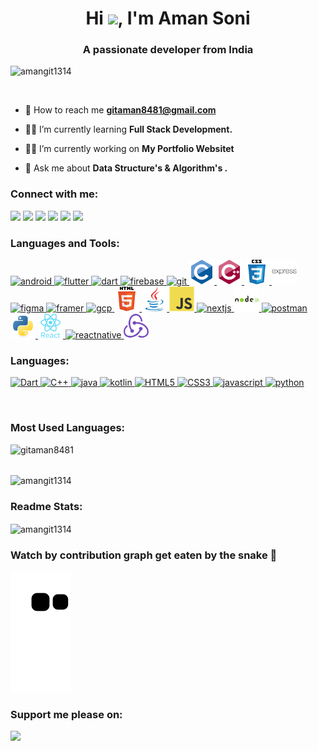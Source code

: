 <h1 align="center">Hi <img src="https://media.giphy.com/media/hvRJCLFzcasrR4ia7z/giphy.gif" width="25px">, I'm  Aman Soni </h1>
<h3 align="center">A passionate developer from India</h3>



<p align="left"> <img src="https://komarev.com/ghpvc/?username=myster10ushu1k&label=Profile%20views&color=0e75b6&style=juicyfresh" alt="amangit1314" /> </p>
<p align="left"> <a href="https://github-profile-trophy.vercel.app/?username=amangit1314&theme=onedark"><img src="https://github-profile-trophy.vercel.app/?username=amangit1314&theme=juicyfresh" alt="" /></a> </p>

- 📧 How to reach me **gitaman8481@gmail.com**

- 👨‍💻 I’m currently learning **Full  Stack Development.**
 
- 👨‍🔬 I’m currently working on **My Portfolio Websitet**

- 💬 Ask me about **Data Structure's & Algorithm's .**

<h3 align="left">Connect with me:</h3>
<p align="left"> 
  <a href="https://www.linkedin.com/in/aman-soni1"><img src="https://img.shields.io/badge/LinkedIn-0077B5?style=for-the-badge&logo=linkedin&logoColor=white" /></a> 
  <a href="https://twitter.com/soni07_aman"><img src="https://img.shields.io/badge/Twitter-1DA1F2?style=for-the-badge&logo=twitter&logoColor=white" /></a>
  <a href="https://www.instagram.com/"><img src="https://img.shields.io/badge/Instagram-E4405F?style=for-the-badge&logo=instagram&logoColor=white" /></a>
  <a href="https://dribbble.com/amansoni53453"><img src="https://img.shields.io/badge/Dribbble-EA4C89?style=for-the-badge&logo=dribbble&logoColor=white" /></a>
  <a href="https://leetcode.com/gitaman8481/" /><img src="https://img.shields.io/badge/-LeetCode-FFA116?style=for-the-badge&logo=LeetCode&logoColor=black"/></a>
  <a href="https://linktr.ee/MysteriousHulk" /><img src="https://img.shields.io/badge/linktree-39E09B?style=for-the-badge&logo=linktree&logoColor=white"/></a>
</p>

<h3 align="left">Languages and Tools:</h3>
<p align="left"> 
  <a href="https://developer.android.com" target="_blank"> 
    <img src="https://www.svgrepo.com/show/217740/android.svg" alt="android" width="40" height="40"/> 
  </a>  
  <a href="https://flutter.dev" target="_blank"> 
    <img src="https://www.vectorlogo.zone/logos/flutterio/flutterio-icon.svg" alt="flutter" width="40" height="40"/> 
  </a>  
  <a href="https://dart.dev" target="_blank"> 
    <img src="https://www.vectorlogo.zone/logos/dartlang/dartlang-icon.svg" alt="dart" width="40" height="40"/> 
  </a>  
  <a href="https://firebase.google.com/" target="_blank"> 
    <img src="https://www.vectorlogo.zone/logos/firebase/firebase-icon.svg" alt="firebase" width="40" height="40"/> 
  </a> 
  <a href="https://git-scm.com/" target="_blank"> 
    <img src="https://www.vectorlogo.zone/logos/git-scm/git-scm-icon.svg" alt="git" width="40" height="40"/> 
  </a>  
  <a href="https://www.cprogramming.com/" target="_blank" rel="noreferrer"> <img src="https://raw.githubusercontent.com/devicons/devicon/master/icons/c/c-original.svg" alt="c" width="40" height="40"/> </a> 
  <a href="https://www.w3schools.com/cpp/" target="_blank" rel="noreferrer"> <img src="https://raw.githubusercontent.com/devicons/devicon/master/icons/cplusplus/cplusplus-original.svg" alt="cplusplus" width="40" height="40"/> </a> 
 <a href="https://www.w3schools.com/css/" target="_blank" rel="noreferrer"> <img src="https://raw.githubusercontent.com/devicons/devicon/master/icons/css3/css3-original-wordmark.svg" alt="css3" width="40" height="40"/> </a>  
  <a href="https://expressjs.com" target="_blank" rel="noreferrer"> <img src="https://raw.githubusercontent.com/devicons/devicon/master/icons/express/express-original-wordmark.svg" alt="express" width="40" height="40"/> </a> 
  <a href="https://www.figma.com/" target="_blank" rel="noreferrer"> <img src="https://www.vectorlogo.zone/logos/figma/figma-icon.svg" alt="figma" width="40" height="40"/> </a>
  <a href="https://www.framer.com/" target="_blank" rel="noreferrer"> <img src="https://www.vectorlogo.zone/logos/framer/framer-icon.svg" alt="framer" width="40" height="40"/> </a> 
  <a href="https://cloud.google.com" target="_blank" rel="noreferrer"> <img src="https://www.vectorlogo.zone/logos/google_cloud/google_cloud-icon.svg" alt="gcp" width="40" height="40"/> </a>   
  <a href="https://www.w3.org/html/" target="_blank" rel="noreferrer"> <img src="https://raw.githubusercontent.com/devicons/devicon/master/icons/html5/html5-original-wordmark.svg" alt="html5" width="40" height="40"/> </a>
  <a href="https://www.java.com" target="_blank" rel="noreferrer"> <img src="https://raw.githubusercontent.com/devicons/devicon/master/icons/java/java-original.svg" alt="java" width="40" height="40"/> </a>
  <a href="https://developer.mozilla.org/en-US/docs/Web/JavaScript" target="_blank" rel="noreferrer"> <img src="https://raw.githubusercontent.com/devicons/devicon/master/icons/javascript/javascript-original.svg" alt="javascript" width="40" height="40"/> </a>  
  <a href="https://nextjs.org/" target="_blank" rel="noreferrer"> <img src="https://cdn.worldvectorlogo.com/logos/nextjs-2.svg" alt="nextjs" width="40" height="40"/> </a> 
  <a href="https://nodejs.org" target="_blank" rel="noreferrer"> <img src="https://raw.githubusercontent.com/devicons/devicon/master/icons/nodejs/nodejs-original-wordmark.svg" alt="nodejs" width="40" height="40"/> </a> 
  <a href="https://postman.com" target="_blank" rel="noreferrer"> <img src="https://www.vectorlogo.zone/logos/getpostman/getpostman-icon.svg" alt="postman" width="40" height="40"/> </a> 
  <a href="https://www.python.org" target="_blank" rel="noreferrer"> <img src="https://raw.githubusercontent.com/devicons/devicon/master/icons/python/python-original.svg" alt="python" width="40" height="40"/> </a> 
  <a href="https://reactjs.org/" target="_blank" rel="noreferrer"> <img src="https://raw.githubusercontent.com/devicons/devicon/master/icons/react/react-original-wordmark.svg" alt="react" width="40" height="40"/> </a> 
  <a href="https://reactnative.dev/" target="_blank" rel="noreferrer"> <img src="https://reactnative.dev/img/header_logo.svg" alt="reactnative" width="40" height="40"/> </a> 
  <a href="https://redux.js.org" target="_blank" rel="noreferrer"> <img src="https://raw.githubusercontent.com/devicons/devicon/master/icons/redux/redux-original.svg" alt="redux" width="40" height="40"/> </a> 
<!--   <br> -->
  <h3 align="left">Languages:</h3>
  <a href="https://cpp.org" target="_blank"> <img src="https://img.shields.io/badge/Dart-0175C2?style=for-the-badge&logo=dart&logoColor=white" alt="Dart"/> </a>
  <a href="https://cpp.org" target="_blank"> <img src="https://img.shields.io/badge/C%2B%2B-00599C?style=for-the-badge&logo=c%2B%2B&logoColor=white" alt="C++"/> </a>
  <a href="https://www.java.com" target="_blank"> <img src="https://img.shields.io/badge/Java-ED8B00?style=for-the-badge&logo=java&logoColor=white" alt="java"/> </a> 
  <a href="https://cpp.org" target="_blank"> <img src="https://img.shields.io/badge/Kotlin-0095D5?&style=for-the-badge&logo=kotlin&logoColor=white" alt="kotlin"/> </a>
   <a href="https://cpp.org" target="_blank"> <img src="https://img.shields.io/badge/HTML5-E34F26?style=for-the-badge&logo=html5&logoColor=white" alt="HTML5"/> </a>
  <a href="https://cpp.org" target="_blank"> <img src="https://img.shields.io/badge/CSS3-1572B6?style=for-the-badge&logo=css3&logoColor=whitee" alt="CSS3"/> </a>
  <a href="https://developer.mozilla.org/en-US/docs/Web/JavaScript" target="_blank"> <img src="https://img.shields.io/badge/JavaScript-323330?style=for-the-badge&logo=javascript&logoColor=F7DF1E" alt="javascript" /> </a> 
  <a href="https://www.python.org" target="_blank"> <img src="https://img.shields.io/badge/Python-FFD43B?style=for-the-badge&logo=python&logoColor=darkgreen" alt="python"/></a>
</p>



<p>
 
</p>

<p>&nbsp;
  <p>
   <h3 align="left">Most Used Languages: </h3>
   <img align="left" src="https://github-readme-stats.vercel.app/api/top-langs?username=amangit1314&theme=shades-of-purple&show_icons=true&locale=en&layout=compact" alt="gitaman8481" />
  </p>
  <br>
  <br>
  <p>
   <img align="center" src="https://github-readme-stats.vercel.app/api?username=amangit1314&theme=shades-of-purple&show_icons=true&locale=en" alt="amangit1314" />
  </p>
  <p>
    <h3 align="left">Readme Stats:</h3>
     <img align="center" src="https://github-readme-streak-stats.herokuapp.com/?user=amangit1314&theme=shades-of-purple" alt="amangit1314" />
  </p>
</p>

<h3> Watch by contribution graph get eaten by the snake 🐍 </h3> 
<img src="https://github.com/amangit1314/amangit1314/blob/output/github-contribution-grid-snake.svg" />

<p align="left"> 
  <h3 align="left">Support me please on:</h3>
  <a href="https://www.buymeacoffee.com/amanSoni "><img src="https://img.shields.io/badge/Buy_Me_A_Coffee-FFDD00?style=for-the-badge&logo=buy-me-a-coffee&logoColor=black" /></a>
</p>  
